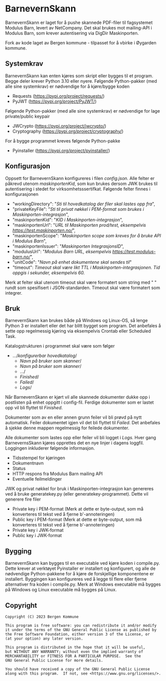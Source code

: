 # BarnevernSkann
BarnevernSkann er laget for å pushe skannede PDF-filer til fagsystemet Modulus Barn, levert av NetCompany.
Det skal brukes mot mailing-API i Modulus Barn, som krever autentisering via DigDir Maskinporten.

Fork av kode laget av Bergen kommune - tilpasset for å vbirke i Øygarden kommune.

## Systemkrav
BarnevernSkann kan enten kjøres som skript eller bygges til et program. Begge deler krever Python 3.10 eller nyere.
Følgende Python-pakker (med alle sine systemkrav) er nødvendige for å kjøre/bygge koden
- Requests (https://pypi.org/project/requests/)
- PyJWT (https://pypi.org/project/PyJWT/)

Følgende Python-pakker (med alle sine systemkrav) er nødvendige for lage private/public keypair
- JWCrypto (https://pypi.org/project/jwcrypto/)
- Cryptography (https://pypi.org/project/cryptography/)

For å bygge programmet kreves følgende Python-pakke
- Pyinstaller (https://pypi.org/project/pyinstaller/)


## Konfigurasjon
Oppsett for BarnevernSkann konfigureres i filen _config.json_. 
Alle felter er påkrevd utenom _maskinportenKid_, som kun brukes dersom JWK brukes til autentisering i stedet for virksomhetsssertifkat. 
Følgende felter finnes i konfigurasjonen
- "workingDirectory": "_Sti til hovedkatalog der filer skal lastes opp fra_",
- "privateKeyFile": "_Sti til privat nøkkel i PEM-format som brukes i Maskinporten-integrasjon_",
- "maskinportenKid": "_KID i Maskinporten-integrasjon_",
- "maskinportenUrl": "_URL til Maskinporten prod/test, eksempelvis https://test.maskinporten.no/_",
- "maskinportenScope": "_Maskinporten scope som kreves for å bruke API i Modulus Barn_",
- "maskinportenIssuer": "_Maskinporten IntegrasjonsID_",
- "modulusUrl": "_Modulus Barn URL, eksempelvis https://test.modulus-barn.no/_",
- "unitCode": "_Navn på enhet dokumentene skal sendes til_"
- "timeout": _Timeout skal være likt TTL i Maskinporten-integrasjonen. Tid oppgis i sekunder, eksempelvis 60._

Merk at felter skal utenom timeout skal være formatert som string med " " rundt som spesifisert i JSON-standarden.
Timeout skal være formatert som integrer.


## Bruk
BarnevernSkann kan brukes både på Windows og Linux-OS, så lenge Python 3 er installert eller det har blitt bygget som program. 
Det anbefales å sette opp regelmessig kjøring via eksempelvis Crontab eller Scheduled Task.

Katalogstrukturen i programmet skal være som følger
- .../_konfigurerbar hovedkatalog_/
  - _Navn på bruker som skanner_/
  - _Navn på bruker som skanner_/
  - .../
  - _Finished_/
  - _Failed_/
  - _Logs_/

Når BarnevernSkann er kjørt vil alle skannede dokumenter dukke opp i postlisten på enhet oppgitt i config-fil.
Ferdige dokumenter som er lastet opp vil bli flyttet til _Finished_.

Dokumenter som av en eller annen grunn feiler vil bli prøvd på nytt automatisk.
Feiler dokumentet igjen vil det bli flyttet til _Failed_. Det anbefales å sjekke denne mappen regelmessig for feilede dokumenter.

Alle dokumenter som lastes opp eller feiler vil bli logget i _Logs_. 
Hver gang BarnevernsSkann kjøres opprettes det en nye linjer i dagens loggfil. 
Loggingen inkluderer følgende informasjon.
- Tidsstempel for kjøringen
- Dokumentnavn
- Status
- HTTP respons fra Modulus Barn mailing API
- Eventuelle feilmeldinger

JWK og privat nøkkel for bruk i Maskinporten-integrasjon kan genereres ved å bruke generatekey.py (eller generatekey-programmet).
Dette vil generere fire filer
- Private key i PEM-format (Merk at dette er byte-output, som må konverteres til tekst ved å fjerne b'-annoteringen)
- Public key i PEM-format (Merk at dette er byte-output, som må konverteres til tekst ved å fjerne b'-annoteringen)
- Private key i JWK-format
- Public key i JWK-format


## Bygging
BarnevernSkann kan bygges til en executable ved  kjøre koden i compile.py. Dette krever at verktøyet Pyinstaller er 
installert og konfigurert, og alle de nødvendige Python-pakkene for å kjøre de forskjellige komponentene er installert.
Byggingen kan konfigureres ved å legge til flere eller fjerne alternativer fra koden i compile.py.
Merk at Windows executable må bygges på Windows og Linux executable må bygges på Linux.


## Copyright
    Copyright (C) 2023 Bergen Kommune

    This program is free software: you can redistribute it and/or modify
    it under the terms of the GNU General Public License as published by
    the Free Software Foundation, either version 3 of the License, or
    (at your option) any later version.

    This program is distributed in the hope that it will be useful,
    but WITHOUT ANY WARRANTY; without even the implied warranty of
    MERCHANTABILITY or FITNESS FOR A PARTICULAR PURPOSE.  See the
    GNU General Public License for more details.

    You should have received a copy of the GNU General Public License
    along with this program.  If not, see <https://www.gnu.org/licenses/>.
